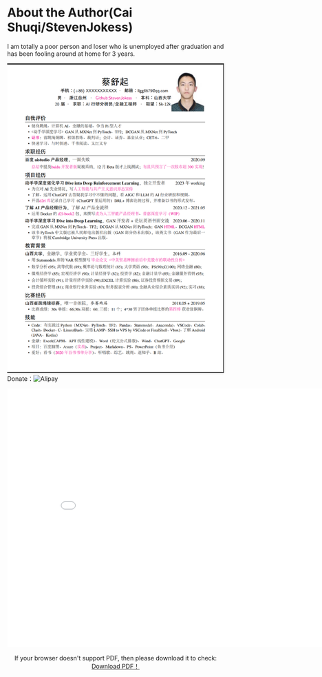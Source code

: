 

<!--
 * @version:
 * @Author:  StevenJokess（蔡舒起） https://github.com/StevenJokess
 * @Date: 2023-06-16 22:04:08
 * @LastEditors:  StevenJokess（蔡舒起） https://github.com/StevenJokess
 * @LastEditTime: 2023-09-12 22:30:31
 * @Description:
 * @Help me: make friends by a867907127@gmail.com and help me get some “foreign” things or service I need in life; 如有帮助，请资助，失业3年了。![支付宝收款码](https://github.com/StevenJokess/d2rl/blob/master/img/%E6%94%B6.jpg)
 * @TODO::
 * @Reference:
-->
# About the Author(Cai Shuqi/StevenJokess)

I am totally a poor person and loser who is unemployed after graduation and has been fooling around at home for 3 years.

![蔡舒起-Resume](../img/蔡舒起-简历.png)
Donate：![Alipay](../img/收.jpg)

<center>
  <embed src="../img/蔡舒起_简历_no_phone.pdf" type="application/pdf" width="850" height="600">
    <p>If your browser doesn't support PDF, then please download it to check:
      <a href="../img/蔡舒起_简历_no_phone.pdf">Download PDF！
      </a>
          </p>
  </embed>
</center>


